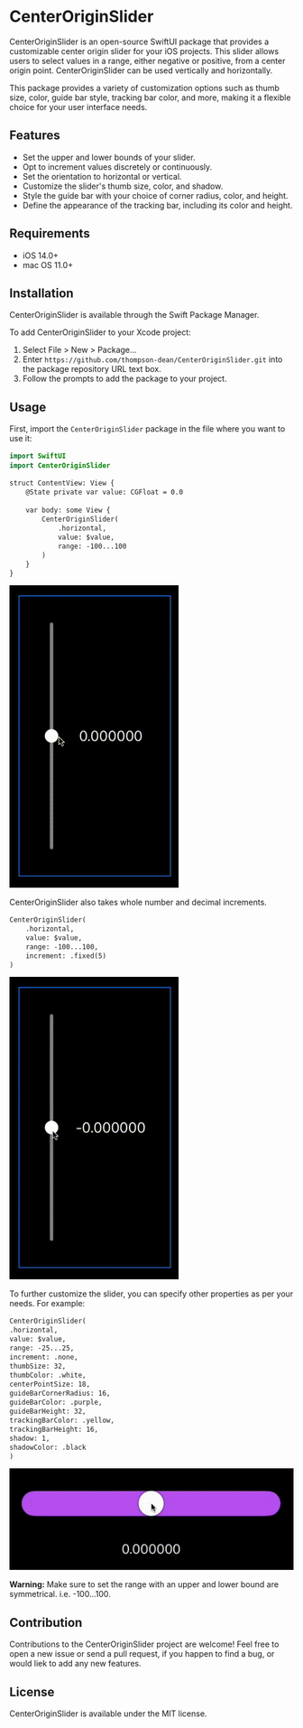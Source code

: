 # CenterOriginSlider 

CenterOriginSlider is an open-source SwiftUI package that provides a customizable center origin slider for your iOS projects. 
This slider allows users to select values in a range, either negative or positive, from a center origin point.
CenterOriginSlider can be used vertically and horizontally.

This package provides a variety of customization options such as thumb size, color, guide bar style, tracking bar color, and more, making it a flexible choice for your user interface needs.

## Features

- Set the upper and lower bounds of your slider.
- Opt to increment values discretely or continuously.
- Set the orientation to horizontal or vertical.
- Customize the slider's thumb size, color, and shadow.
- Style the guide bar with your choice of corner radius, color, and height.
- Define the appearance of the tracking bar, including its color and height.

## Requirements

- iOS 14.0+
- mac OS 11.0+

## Installation

CenterOriginSlider is available through the Swift Package Manager. 

To add CenterOriginSlider to your Xcode project:
1. Select File > New > Package...
2. Enter `https://github.com/thompson-dean/CenterOriginSlider.git` into the package repository URL text box.
3. Follow the prompts to add the package to your project.

## Usage

First, import the `CenterOriginSlider` package in the file where you want to use it:

```swift
import SwiftUI
import CenterOriginSlider
```

```
struct ContentView: View {
    @State private var value: CGFloat = 0.0

    var body: some View {
        CenterOriginSlider(
            .horizontal,
            value: $value,
            range: -100...100
        )
    }
}
```
![Example 1](screenshots/screen01.gif)

CenterOriginSlider also takes whole number and decimal increments.

```
CenterOriginSlider(
    .horizontal,
    value: $value,
    range: -100...100,
    increment: .fixed(5)
)
```
![Example 2](screenshots/screen02.gif)


To further customize the slider, you can specify other properties as per your needs. For example:

```
CenterOriginSlider(
.horizontal,
value: $value,
range: -25...25,
increment: .none,
thumbSize: 32,
thumbColor: .white,
centerPointSize: 18,
guideBarCornerRadius: 16,
guideBarColor: .purple,
guideBarHeight: 32,
trackingBarColor: .yellow,
trackingBarHeight: 16,
shadow: 1,
shadowColor: .black
)
```
![Example 3](screenshots/screen03.gif)

**Warning:** Make sure to set the range with an upper and lower bound are symmetrical. i.e. -100...100.

## Contribution
Contributions to the CenterOriginSlider project are welcome! Feel free to open a new issue or send a pull request, if you happen to find a bug, or would liek to add any new features.

## License
CenterOriginSlider is available under the MIT license.
